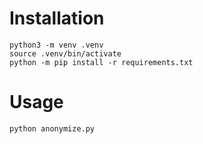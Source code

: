 # Installation

    python3 -m venv .venv
    source .venv/bin/activate
    python -m pip install -r requirements.txt


# Usage

    python anonymize.py

